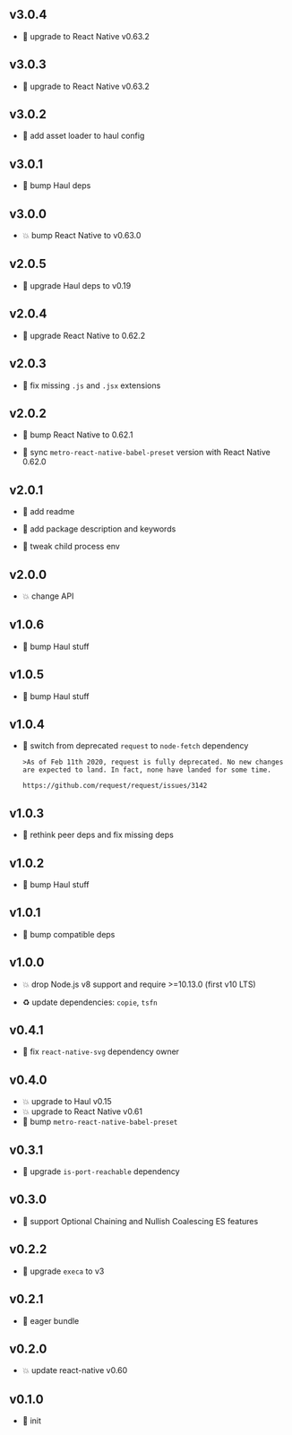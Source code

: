 ## v3.0.4

* 🐞 upgrade to React Native v0.63.2

## v3.0.3

* 🐞 upgrade to React Native v0.63.2

## v3.0.2

* 🐞 add asset loader to haul config

## v3.0.1

* 🐞 bump Haul deps

## v3.0.0

* 💥 bump React Native to v0.63.0

## v2.0.5

* 🐞 upgrade Haul deps to v0.19

## v2.0.4

* 🐞 upgrade React Native to 0.62.2

## v2.0.3

* 🐞 fix missing `.js` and `.jsx` extensions

## v2.0.2

* 🐞 bump React Native to 0.62.1

* 🐞 sync `metro-react-native-babel-preset` version with React Native 0.62.0

## v2.0.1

* 🐞 add readme

* 🐞 add package description and keywords

* 🐞 tweak child process env

## v2.0.0

* 💥 change API

## v1.0.6

* 🐞 bump Haul stuff

## v1.0.5

* 🐞 bump Haul stuff

## v1.0.4

* 🐞 switch from deprecated `request` to `node-fetch` dependency

  ```
  >As of Feb 11th 2020, request is fully deprecated. No new changes are expected to land. In fact, none have landed for some time.
  
  https://github.com/request/request/issues/3142
  ```

## v1.0.3

* 🐞 rethink peer deps and fix missing deps

## v1.0.2

* 🐞 bump Haul stuff

## v1.0.1

* 🐞 bump compatible deps

## v1.0.0

* 💥 drop Node.js v8 support and require >=10.13.0 (first v10 LTS)

* ♻️ update dependencies: `copie`, `tsfn`

## v0.4.1

* 🐞 fix `react-native-svg` dependency owner

## v0.4.0

* 💥 upgrade to Haul v0.15
* 💥 upgrade to React Native v0.61
* 🐞 bump `metro-react-native-babel-preset`

## v0.3.1

* 🐞 upgrade `is-port-reachable` dependency

## v0.3.0

* 🌱 support Optional Chaining and Nullish Coalescing ES features

## v0.2.2

* 🐞 upgrade `execa` to v3

## v0.2.1

* 🐞 eager bundle

## v0.2.0

* 💥 update react-native v0.60

## v0.1.0

* 🐣 init
